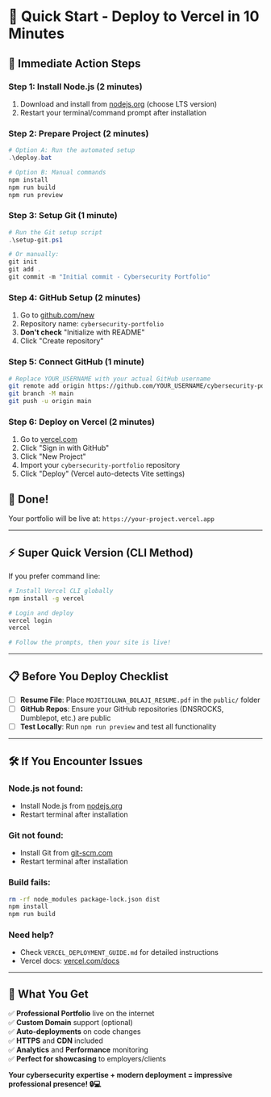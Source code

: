 # 🚀 Quick Start - Deploy to Vercel in 10 Minutes

## 🎯 **Immediate Action Steps**

### **Step 1: Install Node.js (2 minutes)**
1. Download and install from [nodejs.org](https://nodejs.org) (choose LTS version)
2. Restart your terminal/command prompt after installation

### **Step 2: Prepare Project (2 minutes)**
```powershell
# Option A: Run the automated setup
.\deploy.bat

# Option B: Manual commands
npm install
npm run build
npm run preview
```

### **Step 3: Setup Git (1 minute)**
```powershell
# Run the Git setup script
.\setup-git.ps1

# Or manually:
git init
git add .
git commit -m "Initial commit - Cybersecurity Portfolio"
```

### **Step 4: GitHub Setup (2 minutes)**
1. Go to [github.com/new](https://github.com/new)
2. Repository name: `cybersecurity-portfolio`
3. **Don't check** "Initialize with README"
4. Click "Create repository"

### **Step 5: Connect GitHub (1 minute)**
```bash
# Replace YOUR_USERNAME with your actual GitHub username
git remote add origin https://github.com/YOUR_USERNAME/cybersecurity-portfolio.git
git branch -M main
git push -u origin main
```

### **Step 6: Deploy on Vercel (2 minutes)**
1. Go to [vercel.com](https://vercel.com)
2. Click "Sign in with GitHub"
3. Click "New Project"
4. Import your `cybersecurity-portfolio` repository
5. Click "Deploy" (Vercel auto-detects Vite settings)

## 🎉 **Done!**

Your portfolio will be live at: `https://your-project.vercel.app`

---

## ⚡ **Super Quick Version (CLI Method)**

If you prefer command line:

```bash
# Install Vercel CLI globally
npm install -g vercel

# Login and deploy
vercel login
vercel

# Follow the prompts, then your site is live!
```

---

## 📋 **Before You Deploy Checklist**

- [ ] **Resume File**: Place `MOJETIOLUWA_BOLAJI_RESUME.pdf` in the `public/` folder
- [ ] **GitHub Repos**: Ensure your GitHub repositories (DNSROCKS, Dumblepot, etc.) are public
- [ ] **Test Locally**: Run `npm run preview` and test all functionality

---

## 🛠️ **If You Encounter Issues**

### **Node.js not found:**
- Install Node.js from [nodejs.org](https://nodejs.org)
- Restart terminal after installation

### **Git not found:**
- Install Git from [git-scm.com](https://git-scm.com/download/win)
- Restart terminal after installation

### **Build fails:**
```bash
rm -rf node_modules package-lock.json dist
npm install
npm run build
```

### **Need help?**
- Check `VERCEL_DEPLOYMENT_GUIDE.md` for detailed instructions
- Vercel docs: [vercel.com/docs](https://vercel.com/docs)

---

## 🎯 **What You Get**

✅ **Professional Portfolio** live on the internet  
✅ **Custom Domain** support (optional)  
✅ **Auto-deployments** on code changes  
✅ **HTTPS** and **CDN** included  
✅ **Analytics** and **Performance** monitoring  
✅ **Perfect for showcasing** to employers/clients  

**Your cybersecurity expertise + modern deployment = impressive professional presence! 🔒💻**
